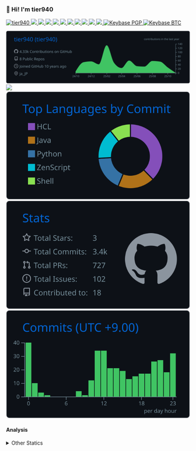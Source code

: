 ### 👋 Hi! I'm tier940

<p align="left"> 
  <a href="https://github.com/tier940/tier940/">
    <img src="https://komarev.com/ghpvc/?username=tier940" alt="tier940" />
  </a>
  <a href="http://twitter.com/tier940">
    <img height="20" src="https://img.shields.io/twitter/follow/tier940?label=Twitter&logo=twitter&style=flat" />
  </a>
  <a href="https://github.com/tier940">
    <img height="20" src="https://img.shields.io/github/followers/tier940?label=follow&logo=github&style=flat" />
  </a>
  <a href="https://www.reddit.com/user/tier940">
    <img height="20" src="https://img.shields.io/reddit/user-karma/combined/tier940?label=Reddit&logo=reddit&style=flat" />
  </a>
  <a href="https://stackoverflow.com/users/17317833/tier940">
    <img height="20" src="https://img.shields.io/stackexchange/stackoverflow/r/17317833?label=StackOverflow&logo=stack-overflow&style=flat" />
  </a>
  <a href="https://zenn.dev/tier940">
    <img height="20" src="https://zenn.badge.nikaera.com/s/tier940/likes" />
  </a>
  <a href="https://zenn.dev/tier940">
    <img height="20" src="https://zenn.badge.nikaera.com/s/tier940/followers" />
  </a>
  <a href="https://zenn.dev/tier940">
    <img height="20" src="https://zenn.badge.nikaera.com/s/tier940/articles" />
  </a>
  <a href="http://qiita.com/tier940">
    <img height="20" src="https://qiita-badge.apiapi.app/s/tier940/posts.svg" />
  </a>
  <a href="http://qiita.com/tier940">
    <img height="20" src="https://qiita-badge.apiapi.app/s/tier940/contributions.svg" />
  </a>
  <a href="https://github.com/tier940/tier940/">
    <img height="20" src="https://github.com/tier940/tier940/actions/workflows/main.yml/badge.svg" />
  </a>
  <a href="https://keybase.io/tier940">
    <img alt="Keybase PGP" src="https://img.shields.io/keybase/pgp/tier940">
  </a>
  <a href="https://keybase.io/tier940">
    <img alt="Keybase BTC" src="https://img.shields.io/keybase/btc/tier940">
  </a>
</p>

[![](https://raw.githubusercontent.com/tier940/tier940/main/profile-summary-card-output/github_dark/0-profile-details.svg)](https://github.com/vn7n24fzkq/github-profile-summary-cards)
[![](https://raw.githubusercontent.com/tier940/tier940/main/profile-summary-card-output/github_dark/1-repos-per-language.svg)](https://github.com/vn7n24fzkq/github-profile-summary-cards) [![](https://raw.githubusercontent.com/tier940/tier940/main/profile-summary-card-output/github_dark/2-most-commit-language.svg)](https://github.com/vn7n24fzkq/github-profile-summary-cards)
[![](https://raw.githubusercontent.com/tier940/tier940/main/profile-summary-card-output/github_dark/3-stats.svg)](https://github.com/vn7n24fzkq/github-profile-summary-cards) [![](https://raw.githubusercontent.com/tier940/tier940/main/profile-summary-card-output/github_dark/4-productive-time.svg)](https://github.com/vn7n24fzkq/github-profile-summary-cards)


#### Analysis
<!-- <img height="150" src="https://github.com/tier940/tier940/blob/master/images/stat.svg" alt="Alternative Text"/> -->

<details>
  <summary>Other Statics</summary>
  <!--START_SECTION:waka-->
![Code Time](http://img.shields.io/badge/Code%20Time-5%2C813%20hrs%2042%20mins-blue)

**🐱 My GitHub Data** 

> 📦 48.8 kB Used in GitHub's Storage 
 > 
> 💼 Opted to Hire
 > 
> 📜 13 Public Repositories 
 > 
> 🔑 7 Private Repositories 
 > 
**I'm an Early 🐤** 

```text
🌞 Morning                2616 commits        ████░░░░░░░░░░░░░░░░░░░░░   16.51 % 
🌆 Daytime                5707 commits        █████████░░░░░░░░░░░░░░░░   36.01 % 
🌃 Evening                5841 commits        █████████░░░░░░░░░░░░░░░░   36.86 % 
🌙 Night                  1684 commits        ███░░░░░░░░░░░░░░░░░░░░░░   10.63 % 
```
📅 **I'm Most Productive on Saturday** 

```text
Monday                   1755 commits        ███░░░░░░░░░░░░░░░░░░░░░░   11.07 % 
Tuesday                  2451 commits        ████░░░░░░░░░░░░░░░░░░░░░   15.47 % 
Wednesday                1900 commits        ███░░░░░░░░░░░░░░░░░░░░░░   11.99 % 
Thursday                 1608 commits        ███░░░░░░░░░░░░░░░░░░░░░░   10.15 % 
Friday                   2326 commits        ████░░░░░░░░░░░░░░░░░░░░░   14.68 % 
Saturday                 3012 commits        █████░░░░░░░░░░░░░░░░░░░░   19.01 % 
Sunday                   2796 commits        ████░░░░░░░░░░░░░░░░░░░░░   17.64 % 
```


📊 **This Week I Spent My Time On** 

```text
🕑︎ Time Zone: Asia/Tokyo

💬 Programming Languages: 
Other                    39 hrs 49 mins      ████████████████████░░░░░   80.86 % 
Docker                   2 hrs 43 mins       █░░░░░░░░░░░░░░░░░░░░░░░░   05.54 % 
Java                     1 hr 30 mins        █░░░░░░░░░░░░░░░░░░░░░░░░   03.06 % 
Markdown                 1 hr 15 mins        █░░░░░░░░░░░░░░░░░░░░░░░░   02.56 % 
JSON                     1 hr 7 mins         █░░░░░░░░░░░░░░░░░░░░░░░░   02.27 % 

🔥 Editors: 
Chrome                   42 hrs 15 mins      █████████████████████░░░░   85.80 % 
VS Code                  4 hrs 49 mins       ██░░░░░░░░░░░░░░░░░░░░░░░   09.78 % 
IntelliJ IDEA            2 hrs 10 mins       █░░░░░░░░░░░░░░░░░░░░░░░░   04.40 % 
Edge                     0 secs              ░░░░░░░░░░░░░░░░░░░░░░░░░   00.01 % 

💻 Operating System: 
Windows                  45 hrs 35 mins      ███████████████████████░░   92.56 % 
Linux                    3 hrs 39 mins       ██░░░░░░░░░░░░░░░░░░░░░░░   07.44 % 
```

**I Mostly Code in Java** 

```text
Java                     12 repos            ████████████░░░░░░░░░░░░░   46.15 % 
HCL                      3 repos             ███░░░░░░░░░░░░░░░░░░░░░░   11.54 % 
ZenScript                3 repos             ███░░░░░░░░░░░░░░░░░░░░░░   11.54 % 
Shell                    2 repos             ██░░░░░░░░░░░░░░░░░░░░░░░   07.69 % 
Python                   1 repo              █░░░░░░░░░░░░░░░░░░░░░░░░   03.85 % 
```



**Timeline**

![Lines of Code chart](https://raw.githubusercontent.com/tier940/tier940/main/assets/bar_graph.png)


 Last Updated on 30/05/2025 00:08:46 UTC
<!--END_SECTION:waka-->
</details>
